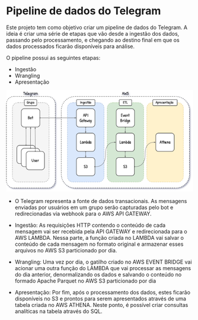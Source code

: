 # Pipeline de dados do Telegram

Este projeto tem como objetivo criar um pipeline de dados do Telegram. A ideia é criar uma série de etapas que vão desde a ingestão dos dados, passando pelo processamento, e chegando ao destino final em que os dados processados ficarão disponíveis para análise.

O pipeline possui as seguintes etapas:

*   Ingestão
*   Wrangling
*   Apresentação

![Arquitetura](https://github.com/cmpbj/data-pipeline-telegram/blob/main/doc/arch.png?raw=true)

* O Telegram representa a fonte de dados transacionais. As mensagens enviadas por usuários em um grupo serão capturadas pelo bot e redirecionadas via webhook para o AWS API GATEWAY. 

* Ingestão: As requisições HTTP contendo o conteúdo de cada mensagem vai ser recebida pela API GATEWAY e redirecionada para o AWS LAMBDA. Nessa parte, a função criada no LAMBDA vai salvar o conteúdo de cada mensagem no formato original e armazenar esses arquivos no AWS S3 particionado por dia.

* Wrangling: Uma vez por dia, o gatilho criado no AWS EVENT BRIDGE vai acionar uma outra função do LAMBDA que vai processar as mensagens do dia anterior, denormalizando os dados e salvando o conteúdo no formado Apache Parquet no AWS S3 particionado por dia

* Apresentação: Por fim, após o processamento dos dados, estes ficarão disponíveis no S3 e prontos para serem apresentados através de uma tabela criada no AWS ATHENA. Neste ponto, é possível criar consultas analíticas na tabela através do SQL. 